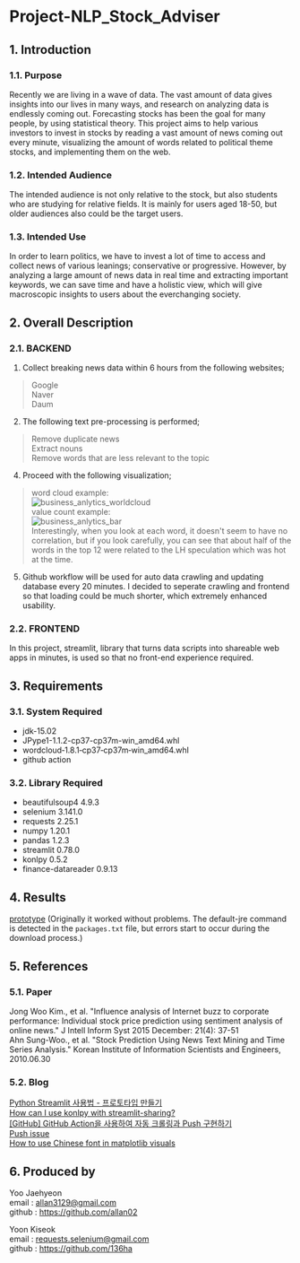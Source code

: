 # Project-NLP_Stock_Adviser  

## 1. Introduction
### 1.1. Purpose
 Recently we are living in a wave of data. The vast amount of data gives insights into our lives in many ways, and research on analyzing data is endlessly coming out. Forecasting stocks has been the goal for many people, by using statistical theory. This project aims to help various investors to invest in stocks by reading a vast amount of news coming out every minute, visualizing the amount of words related to political theme stocks, and implementing them on the web.  

### 1.2. Intended Audience
 The intended audience is not only relative to the stock, but also students who are studying for relative fields. It is mainly for users aged 18-50, but older audiences also could be the target users.

### 1.3. Intended Use
 In order to learn politics, we have to invest a lot of time to access and collect news of various leanings; conservative or progressive. However, by analyzing a large amount of news data in real time and extracting important keywords, we can save time and have a holistic view, which will give macroscopic insights to users about the everchanging society.
 
## 2. Overall Description

### 2.1. BACKEND

1. Collect breaking news data within 6 hours from the following websites;
> Google  
> Naver  
> Daum  
2. The following text pre-processing is performed;
> Remove duplicate news  
> Extract nouns  
> Remove words that are less relevant to the topic  
4. Proceed with the following visualization;  
> word cloud example:  
> ![business_anlytics_worldcloud](https://user-images.githubusercontent.com/63996621/110237364-0700d000-7f7f-11eb-9238-631d35950f21.png)  
> value count example:  
> ![business_anlytics_bar](https://user-images.githubusercontent.com/63996621/110587542-2bdf8800-81b7-11eb-99a8-8a6180df5ff0.png)  
> Interestingly, when you look at each word, it doesn't seem to have no correlation, but if you look carefully, you can see that about half of the words in the top 12 were related to the LH speculation which was hot at the time.  
5. Github workflow will be used for auto data crawling and updating database every 20 minutes. I decided to seperate crawling and frontend so that loading could be much shorter, which extremely enhanced usability.  

### 2.2. FRONTEND

In this project, streamlit, library that turns data scripts into shareable web apps in minutes, is used so that no front-end experience required.  

## 3. Requirements

### 3.1. System Required
 - jdk-15.02
 - JPype1-1.1.2-cp37-cp37m-win_amd64.whl
 - wordcloud‑1.8.1‑cp37‑cp37m‑win_amd64.whl
 - github action

### 3.2. Library Required
 - beautifulsoup4 4.9.3
 - selenium 3.141.0
 - requests 2.25.1
 - numpy 1.20.1
 - pandas 1.2.3
 - streamlit 0.78.0
 - konlpy 0.5.2
 - finance-datareader 0.9.13

## 4. Results
[prototype](https://share.streamlit.io/136ha/nsa-for-release/main/browser.py) (Originally it worked without problems. The default-jre command is detected in the `packages.txt` file, but errors start to occur during the download process.)  

## 5. References

### 5.1. Paper
 Jong Woo Kim., et al. "Influence analysis of Internet buzz to corporate performance: Individual stock price prediction using sentiment analysis of online news." J Intell Inform Syst 2015 December: 21(4): 37-51  
 Ahn Sung-Woo., et al. "Stock Prediction Using News Text Mining and Time Series Analysis." Korean Institute of Information Scientists and Engineers, 2010.06.30  

### 5.2. Blog
[Python Streamlit 사용법 - 프로토타입 만들기](https://zzsza.github.io/mlops/2021/02/07/python-streamlit-dashboard/)  
[How can I use konlpy with streamlit-sharing?](https://discuss.streamlit.io/t/how-can-i-use-konlpy-with-streamlit-sharing/11243)  
[[GitHub] GitHub Action을 사용하여 자동 크롤링과 Push 구현하기](https://chanhuiseok.github.io/posts/git-1/)  
[Push issue](https://github.com/ad-m/github-push-action/issues/44)  
[How to use Chinese font in matplotlib visuals](https://discuss.streamlit.io/t/how-to-use-chinese-font-in-matplotlib-visuals/7895)  

## 6. Produced by

Yoo Jaehyeon  
email : allan3129@gmail.com  
github : https://github.com/allan02

Yoon Kiseok  
email : requests.selenium@gmail.com  
github : https://github.com/136ha
